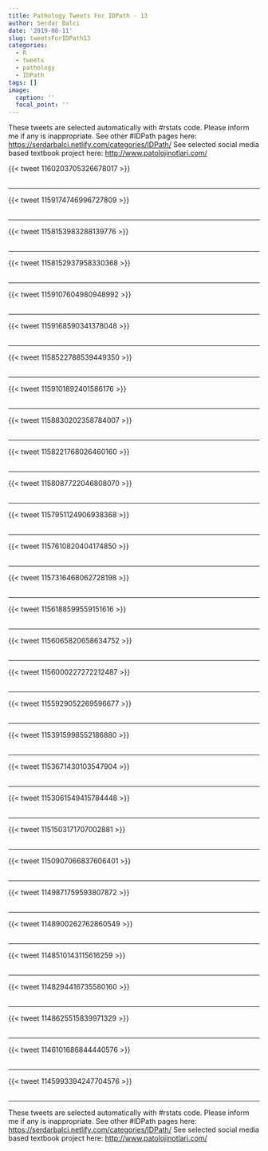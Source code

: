 ```yaml
---
title: Pathology Tweets For IDPath - 13
author: Serdar Balci
date: '2019-08-11'
slug: tweetsForIDPath13
categories:
  - R
  - tweets
  - pathology
  - IDPath
tags: []
image:
  caption: ''
  focal_point: ''
---
```



These tweets are selected automatically with #rstats code. Please inform me if any is inappropriate.
See other #IDPath pages here: https://serdarbalci.netlify.com/categories/IDPath/ 
See selected social media based textbook project here: http://www.patolojinotlari.com/

{{< tweet 1160203705326678017 >}}
<br>
<br>
<hr>
{{< tweet 1159174746996727809 >}}
<br>
<br>
<hr>
{{< tweet 1158153983288139776 >}}
<br>
<br>
<hr>
{{< tweet 1158152937958330368 >}}
<br>
<br>
<hr>
{{< tweet 1159107604980948992 >}}
<br>
<br>
<hr>
{{< tweet 1159168590341378048 >}}
<br>
<br>
<hr>
{{< tweet 1158522788539449350 >}}
<br>
<br>
<hr>
{{< tweet 1159101892401586176 >}}
<br>
<br>
<hr>
{{< tweet 1158830202358784007 >}}
<br>
<br>
<hr>
{{< tweet 1158221768026460160 >}}
<br>
<br>
<hr>
{{< tweet 1158087722046808070 >}}
<br>
<br>
<hr>
{{< tweet 1157951124906938368 >}}
<br>
<br>
<hr>
{{< tweet 1157610820404174850 >}}
<br>
<br>
<hr>
{{< tweet 1157316468062728198 >}}
<br>
<br>
<hr>
{{< tweet 1156188599559151616 >}}
<br>
<br>
<hr>
{{< tweet 1156065820658634752 >}}
<br>
<br>
<hr>
{{< tweet 1156000227272212487 >}}
<br>
<br>
<hr>
{{< tweet 1155929052269596677 >}}
<br>
<br>
<hr>
{{< tweet 1153915998552186880 >}}
<br>
<br>
<hr>
{{< tweet 1153671430103547904 >}}
<br>
<br>
<hr>
{{< tweet 1153061549415784448 >}}
<br>
<br>
<hr>
{{< tweet 1151503171707002881 >}}
<br>
<br>
<hr>
{{< tweet 1150907066837606401 >}}
<br>
<br>
<hr>
{{< tweet 1149871759593807872 >}}
<br>
<br>
<hr>
{{< tweet 1148900262762860549 >}}
<br>
<br>
<hr>
{{< tweet 1148510143115616259 >}}
<br>
<br>
<hr>
{{< tweet 1148294416735580160 >}}
<br>
<br>
<hr>
{{< tweet 1148625515839971329 >}}
<br>
<br>
<hr>
{{< tweet 1146101686844440576 >}}
<br>
<br>
<hr>
{{< tweet 1145993394247704576 >}}
<br>
<br>
<hr>


These tweets are selected automatically with #rstats code. Please inform me if any is inappropriate.
See other #IDPath pages here: https://serdarbalci.netlify.com/categories/IDPath/ 
See selected social media based textbook project here: http://www.patolojinotlari.com/
